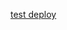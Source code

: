 
<a href="https://console.bluemix.net/devops/setup/deploy?repository=https%3A//git.ng.bluemix.net/adam.gandelman/chatbot-deploy">test deploy</a>
